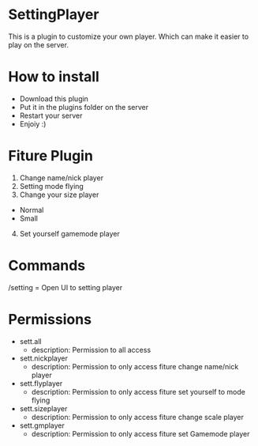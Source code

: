 # SettingPlayer
This is a plugin to customize your own player. Which can make it easier to play on the server.

# How to install
- Download this plugin
- Put it in the plugins folder on the server
- Restart your server
- Enjoiy :)

# Fiture Plugin
1. Change name/nick player
2. Setting mode flying
3. Change your size player
  - Normal
  - Small
4. Set yourself gamemode player

# Commands
  /setting  =  Open UI to setting player
  
# Permissions
- sett.all
  - description: Permission to all access
- sett.nickplayer
  - description: Permission to only access fiture change name/nick player
- sett.flyplayer
  - description: Permission to only access fiture set yourself to mode flying
- sett.sizeplayer
  - description: Permission to only access fiture change scale player
- sett.gmplayer
  - description: Permission to only access fiture set Gamemode player
